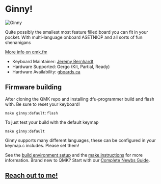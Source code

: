 # Ginny!

![Ginny](https://assets.bigcartel.com/product_images/247416878/IMG_20191025_1424438-01.jpeg)

Quite possibly the smallest most feature filled board you can fit in your pocket. With multi-language
onboard ASETNIOP and all sorts of fun shenanigans

[More info on qmk.fm](https://www.gboards.ca/product/ginni/)

* Keyboard Maintainer: [Jeremy Bernhardt](https://github.com/germ)  
* Hardware Supported: Gergo (Kit, Partial, Ready)   
* Hardware Availability: [gboards.ca](http://gboards.ca)  

## Firmware building
After cloning the QMK repo and installing dfu-programmer build and flash with. Be sure to reset your keyboard!

    make ginny:default:flash

To just test your build with the default keymap
   
    make ginny:default

Ginny supports many different languages, these can be configured in your keymap.c includes. Please set them!

See the [build environment setup](https://docs.qmk.fm/#/getting_started_build_tools) and the [make instructions](https://docs.qmk.fm/#/getting_started_make_guide) for more information. Brand new to QMK? Start with our [Complete Newbs Guide](https://docs.qmk.fm/#/newbs).

## [Reach out to me!](mailto:bernhardtjeremy@gmail.com)
